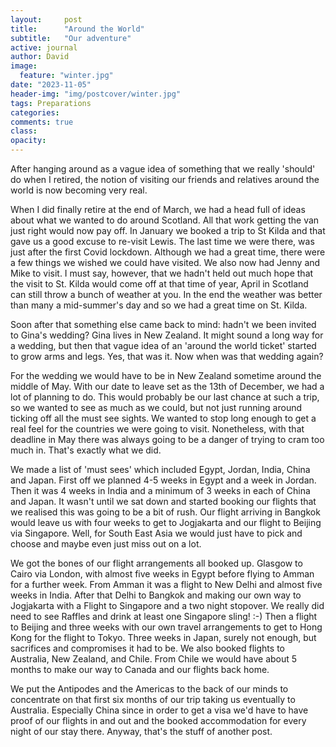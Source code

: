 ```yaml
---
layout:     post
title:      "Around the World"
subtitle:   "Our adventure"
active: journal
author: David
image:
  feature: "winter.jpg"
date: "2023-11-05" 
header-img: "img/postcover/winter.jpg"
tags: Preparations
categories:
comments: true
class:
opacity:
---
```


After hanging around as a vague idea of something that we really 'should' do when I retired, the notion of visiting our friends and relatives around the world is now becoming very real.

When I did finally retire at the end of March, we had a head full of ideas about what we wanted to do around Scotland. All that work getting the van just right would now pay off. In January we booked a trip to St Kilda and that gave us a good excuse to re-visit Lewis. The last time we were there, was just after the first Covid lockdown. Although we had a great time, there were a few things we wished we could have visited. We also now had Jenny and Mike to visit. I must say, however, that we hadn't held out much hope that the visit to St. Kilda would come off at that time of year, April in Scotland can still throw a bunch of weather at you. In the end the weather was better than many a mid-summer's day and so we had a great time on St. Kilda. 

Soon after that something else came back to mind: hadn't we been invited to Gina's wedding? Gina lives in New Zealand. It might sound a long way for a wedding, but then that vague idea of an 'around the world ticket' started to grow arms and legs. Yes, that was it. Now when was that wedding again?

For the wedding we would have to be in New Zealand sometime around the middle of May. With our date to leave set as the 13th of December, we had a lot of planning to do. This would probably be our last chance at such a trip, so we wanted to see as much as we could, but not just running around ticking off all the must see sights. We wanted to stop long enough to get a real feel for the countries we were going to visit. Nonetheless, with that deadline in May there was always going to be a danger of trying to cram too much in. That's exactly what we did.


We made a list of 'must sees' which included Egypt, Jordan, India, China and Japan. First off we planned 4-5 weeks in Egypt and a week in Jordan. Then it was 4 weeks in India and a minimum of 3 weeks in each of China and Japan. It wasn't until we sat down and started booking our flights that we realised this was going to be a bit of rush. Our flight arriving in Bangkok would leave us with four weeks to get to Jogjakarta and our flight to Beijing via Singapore. Well, for South East Asia  we would just have to pick and choose and maybe even just miss out on a lot.

We got the bones of our flight arrangements all booked up. Glasgow to Cairo via London, with almost five weeks in Egypt before flying to Amman for a further week. From Amman it was a flight to New Delhi and almost five weeks in India. After that Delhi to Bangkok and making our own way to Jogjakarta with a Flight to Singapore and a two night stopover. We really did need to see Raffles and drink at least one Singapore sling! :-) Then a flight to Beijing and three weeks with our own travel arrangements to get to Hong Kong for the flight to Tokyo. Three weeks in Japan, surely not enough, but sacrifices and compromises it had to be. We also booked flights to Australia, New Zealand, and Chile. From Chile we would have about 5 months to make our way to Canada and our flights back home.

We put the Antipodes and the Americas to the back of our minds to concentrate on that first six months of our trip taking us eventually to Australia. Especially China since in order to get a visa we'd have to have proof of our flights in and out and the booked accommodation for every night of our stay there. Anyway, that's the stuff of another post. 
